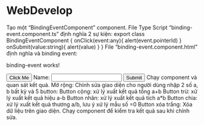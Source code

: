 # WebDevelop
Tạo một “BindingEventComponent” component.
File Type Script “binding-event.component.ts” định nghĩa 2 sự kiện:
export class BindingEventComponent {
onClick(event:any){
alert(event.pointerId)
}
onSubmit(value:string){
alert(value)
}
}
File “binding-event.component.html” định nghĩa và binding event:
<p>binding-event works!</p>
<button (click)="onClick($event)">Click Me</button>
Name:
<input type="text" #myName>
<button (click)="onSubmit(myName.value)">Submit</button>
Chạy component và quan sát kết quả.
Mở rộng: Chỉnh sửa giao diện cho người dùng nhập 2 số a, b bất kỳ và 5 button:
Button cộng: xử lý xuất kết quả tổng a+b
Button trừ: xử lý xuất kết quả hiệu a-b
Button nhân: xử lý xuất kết quả tích a*b
Button chia: xử lý xuất kết quả thương a/b, lưu ý xử lý mẫu số =0
Button xóa trắng: Xóa dữ liệu trên giao diện.
Chạy component để kiểm tra kết quả sau khi chỉnh sửa.
